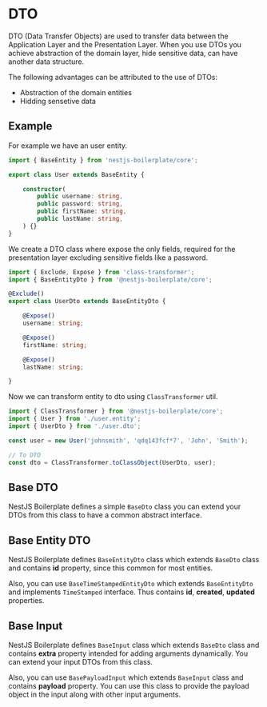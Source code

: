 # DTO

DTO (Data Transfer Objects) are used to transfer data between the Application Layer and the Presentation Layer.
When you use DTOs you achieve abstraction of the domain layer, hide sensitive data, can have another data structure. 

The following advantages can be attributed to the use of DTOs:
* Abstraction of the domain entities
* Hidding sensetive data

## Example

For example we have an user entity.

```typescript
import { BaseEntity } from 'nestjs-boilerplate/core';

export class User extends BaseEntity {

    constructor(
        public username: string,
        public password: string,
        public firstName: string,
        public lastName: string,
    ) {}
}
```

We create a DTO class where expose the only fields, required for the presentation layer excluding sensitive fields 
like a password.

```typescript
import { Exclude, Expose } from 'class-transformer';
import { BaseEntityDto } from '@nestjs-boilerplate/core';

@Exclude()
export class UserDto extends BaseEntityDto {

    @Expose()
    username: string;

    @Expose()
    firstName: string;

    @Expose()
    lastName: string;

}
```

Now we can transform entity to dto using `ClassTransformer` util.

```typescript
import { ClassTransformer } from '@nestjs-boilerplate/core';
import { User } from './user.entity';
import { UserDto } from './user.dto';

const user = new User('johnsmith', 'qdq143fcf*7', 'John', 'Smith');

// To DTO
const dto = ClassTransformer.toClassObject(UserDto, user);
```

## Base DTO

NestJS Boilerplate defines a simple `BaseDto` class you can extend your DTOs from this class to have a common abstract 
interface.

## Base Entity DTO

NestJS Boilerplate defines `BaseEntityDto` class which extends `BaseDto` class and contains **id** property, since this 
common for most entities.

Also, you can use `BaseTimeStampedEntityDto` which extends `BaseEntityDto` and implements `TimeStamped` interface.
Thus contains **id**, **created**, **updated** properties.

## Base Input

NestJS Boilerplate defines `BaseInput` class which extends `BaseDto` class and contains **extra** property intended for 
adding arguments dynamically. You can extend your input DTOs from this class.

Also, you can use `BasePayloadInput` which extends `BaseInput` class and contains **payload** property. You can use this 
class to provide the payload object in the input along with other input arguments.
